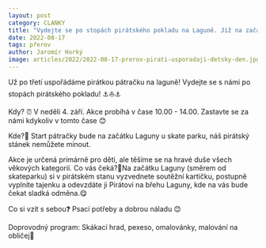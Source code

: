 ```yaml
---
layout: post
category: CLANKY
title: "Vydejte se po stopách pirátského pokladu na Laguně. Již na začátku září!"
date: 2022-08-17
tags: přerov
author: Jaromír Horký
image: articles/2022/2022-08-17-prerov-pirati-usporadaji-detsky-den.jpg  #751x422 pixelu
---
```


Už po třetí uspořádáme pirátkou pátračku na laguně! Vydejte se s námi po stopách pirátského pokladu! ⚓⛵⚓

Kdy? ⏰ V neděli 4. září. Akce probíhá v čase 10.00 - 14.00. Zastavte se za námi kdykoliv v tomto čase 😊

Kde?📍 Start pátračky bude na začátku Laguny u skate parku, náš pirátský stánek nemůžete minout.

Akce je určená primárně pro děti, ale těšíme se na hravé duše všech věkových kategorií.
Co vás čeká?💎Na začátku Laguny (směrem od skateparku) si v pirátském stanu vyzvednete soutěžní kartičku, postupně vyplníte tajenku a odevzdáte ji Pirátovi na břehu Laguny, kde na vás bude čekat sladká odměna.😋

Co si vzít s sebou❓ Psací potřeby a dobrou náladu 😊

Doprovodný program: Skákací hrad, pexeso, omalovánky, malování na obličej🎨
